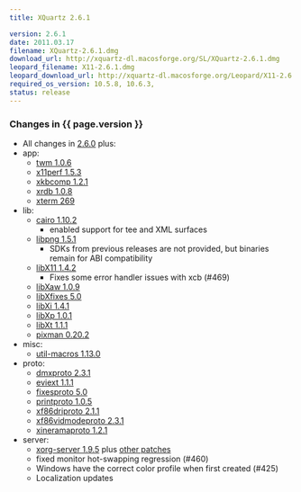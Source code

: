 ```yaml
---
title: XQuartz 2.6.1

version: 2.6.1
date: 2011.03.17
filename: XQuartz-2.6.1.dmg
download_url: http://xquartz-dl.macosforge.org/SL/XQuartz-2.6.1.dmg
leopard_filename: X11-2.6.1.dmg
leopard_download_url: http://xquartz-dl.macosforge.org/Leopard/X11-2.6.1.dmg
required_os_version: 10.5.8, 10.6.3,
status: release
---
```


### Changes in {{ page.version }} ###
  * All changes in [2.6.0](XQuartz-2.6.0.html) plus:
  * app:
    * [twm 1.0.6](http://lists.freedesktop.org/archives/xorg-announce/2011-January/001574.html)
    * [x11perf 1.5.3](http://lists.freedesktop.org/archives/xorg-announce/2011-January/001575.html)
    * [xkbcomp 1.2.1](http://lists.freedesktop.org/archives/xorg-announce/2011-February/001604.html)
    * [xrdb 1.0.8](http://lists.freedesktop.org/archives/xorg-announce/2011-February/001600.html)
    * [xterm 269](http://lists.freedesktop.org/archives/xorg/2011-February/052529.html)
  * lib:
    * [cairo 1.10.2](http://cairographics.org/news/cairo-1.10.2)
      * enabled support for tee and XML surfaces
    * [libpng 1.5.1](ftp://ftp.simplesystems.org/pub/libpng/png/src/libpng-1.5.1-README.txt)
      * SDKs from previous releases are not provided, but binaries remain for ABI compatibility
    * [libX11 1.4.2](http://lists.freedesktop.org/archives/xorg-announce/2011-March/001629.html)
      * Fixes some error handler issues with xcb (#469)
    * [libXaw 1.0.9](http://lists.freedesktop.org/archives/xorg-announce/2011-January/001590.html)
    * [libXfixes 5.0](http://lists.freedesktop.org/archives/xorg-announce/2011-March/001623.html)
    * [libXi 1.4.1](http://lists.freedesktop.org/archives/xorg-announce/2011-January/001596.html)
    * [libXp 1.0.1](http://lists.freedesktop.org/archives/xorg-announce/2011-January/001592.html)
    * [libXt 1.1.1](http://lists.freedesktop.org/archives/xorg-announce/2011-March/001625.html)
    * [pixman 0.20.2](http://lists.freedesktop.org/archives/xorg-announce/2011-January/001594.html)
  * misc:
    * [util-macros 1.13.0](http://lists.freedesktop.org/archives/xorg-announce/2011-March/001626.html)
  * proto:
    * [dmxproto 2.3.1](http://lists.freedesktop.org/archives/xorg-announce/2011-January/001576.html)
    * [eviext 1.1.1](http://lists.freedesktop.org/archives/xorg-announce/2011-January/001577.html)
    * [fixesproto 5.0](http://lists.freedesktop.org/archives/xorg-announce/2011-March/001622.html)
    * [printproto 1.0.5](http://lists.freedesktop.org/archives/xorg-announce/2011-January/001579.html)
    * [xf86driproto 2.1.1](http://lists.freedesktop.org/archives/xorg-announce/2011-January/001580.html)
    * [xf86vidmodeproto 2.3.1](http://lists.freedesktop.org/archives/xorg-announce/2011-January/001581.html)
    * [xineramaproto 1.2.1](http://lists.freedesktop.org/archives/xorg-announce/2011-January/001582.html)
  * server:
    * [xorg-server 1.9.5](http://lists.freedesktop.org/archives/xorg-announce/2011-March/001627.html) plus [other patches](https://github.com/XQuartz/xorg-server/commits/XQuartz-2.6.1)
    * fixed monitor hot-swapping regression (#460)
    * Windows have the correct color profile when first created (#425)
    * Localization updates
